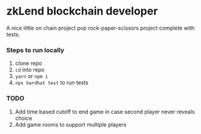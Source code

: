 # zkLend blockchain developer
A nice little on chain project pvp rock-paper-scissors project complete with tests.

### Steps to run locally
1. clone repo
2. `cd` into repo
3. `yarn` or `npm i` 
4. `npx hardhat test` to run tests 

### TODO
1. Add time based cutoff to end game in case second player never reveals choice
2. Add game rooms to support multiple players 
